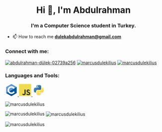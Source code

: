 <h1 align="center">Hi 👋, I'm Abdulrahman</h1>
<h3 align="center">I'm a Computer Science student in Turkey.</h3>

- 📫 How to reach me **dulekabdulrahman@gmail.com**

<h3 align="left">Connect with me:</h3>
<p align="left">
<a href="https://linkedin.com/in/abdulrahman-dülek-02739a256" target="blank"><img align="center" src="https://raw.githubusercontent.com/rahuldkjain/github-profile-readme-generator/master/src/images/icons/Social/linked-in-alt.svg" alt="abdulrahman-dülek-02739a256" height="30" width="40" /></a>
<a href="https://instagram.com/marcusdulekilius" target="blank"><img align="center" src="https://raw.githubusercontent.com/rahuldkjain/github-profile-readme-generator/master/src/images/icons/Social/instagram.svg" alt="marcusdulekilius" height="30" width="40" /></a>
<a href="https://www.leetcode.com/marcusdulekilius" target="blank"><img align="center" src="https://raw.githubusercontent.com/rahuldkjain/github-profile-readme-generator/master/src/images/icons/Social/leet-code.svg" alt="marcusdulekilius" height="30" width="40" /></a>
</p>

<h3 align="left">Languages and Tools:</h3>
<p align="left"> <a href="https://www.cprogramming.com/" target="_blank" rel="noreferrer"> <img src="https://raw.githubusercontent.com/devicons/devicon/master/icons/c/c-original.svg" alt="c" width="40" height="40"/> </a> <a href="https://developer.mozilla.org/en-US/docs/Web/JavaScript" target="_blank" rel="noreferrer"> <img src="https://raw.githubusercontent.com/devicons/devicon/master/icons/javascript/javascript-original.svg" alt="javascript" width="40" height="40"/> </a> <a href="https://www.python.org" target="_blank" rel="noreferrer"> <img src="https://raw.githubusercontent.com/devicons/devicon/master/icons/python/python-original.svg" alt="python" width="40" height="40"/> </a> </p>
<p align="left"> <img src="https://komarev.com/ghpvc/?username=marcusdulekilius&label=Profile%20views&color=0e75b6&style=flat" alt="marcusdulekilius" /> </p>

<p><img align="left" src="https://github-readme-stats.vercel.app/api/top-langs?username=marcusdulekilius&show_icons=true&locale=en&layout=compact" alt="marcusdulekilius" /></p>

<p>&nbsp;<img align="center" src="https://github-readme-stats.vercel.app/api?username=marcusdulekilius&show_icons=true&locale=en" alt="marcusdulekilius" /></p>

<p><img align="center" src="https://github-readme-streak-stats.herokuapp.com/?user=marcusdulekilius&" alt="marcusdulekilius" /></p>

